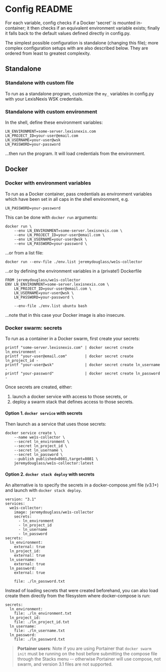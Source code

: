 # Config README

For each variable, config checks if a Docker 'secret' is mounted in-container;
it then checks if an equivalent environment variable exists;
finally it falls back to the default values defined directly in config.py.

The simplest possible configuration is standalone (changing this file);
more complex configuration setups with are also described below. They are
ordered from least to greatest complexity.


## Standalone

### Standalone with custom file

To run as a standalone program, customize the `my_` variables in config.py
with your LexisNexis WSK credentials.


### Standalone with custom environment

In the shell, define these environment variables:

    LN_ENVIRONMENT=some-server.lexisnexis.com
    LN_PROJECT_ID=your-user@email.com
    LN_USERNAME=your-user@wsk
    LN_PASSWORD=your-password

...then run the program. It will load credentials from the environment.


## Docker

### Docker with environment variables

To run as a Docker container, pass credentials as environment variables
which have been set in all caps in the shell environment, e.g. 

    LN_PASSWORD=your-password

This can be done with `docker run` arguments:

    docker run \
        --env LN_ENVIRONMENT=some-server.lexisnexis.com \
        --env LN_PROJECT_ID=your-user@email.com \
        --env LN_USERNAME=your-user@wsk \
        --env LN_PASSWORD=your-password \

...or from a list file:

    docker run --env-file ./env.list jeremydouglass/we1s-collector

...or by defining the environment variables in a (private!) Dockerfile

    FROM jeremydouglass/we1s-collector
    ENV LN_ENVIRONMENT=some-server.lexisnexis.com \
        LN_PROJECT_ID=your-user@email.com \
        LN_USERNAME=your-user@wsk \
        LN_PASSWORD=your-password \

        --env-file ./env.list ubuntu bash

...note that in this case your Docker image is also insecure.


### Docker swarm: secrets

To run as a container in a Docker swarm, first create your secrets:

    printf "some-server.lexisnexis.com" | docker secret create ln_environment -
    printf "your-user@email.com"        | docker secret create ln_project_id -
    printf "your-user@wsk"              | docker secret create ln_username -
    printf "your-password"              | docker secret create ln_password -

Once secrets are created, either:

1. launch a  docker service with access to those secrets, or
2. deploy a swarm stack that defines access to those secrets.

#### Option 1. `docker service` with secrets

Then launch as a service that uses those secrets:

    docker service create \
        --name we1s-collector \
        --secret ln_environment \
        --secret ln_project_id \
        --secret ln_username \
        --secret ln_password \
        --publish published=8081,target=8081 \
        jeremydouglass/we1s-collector:latest

#### Option 2. `docker stack deploy` with secrets

An alternative is to specify the secrets in a docker-compose.yml file (v3.1+)
and launch with `docker stack deploy`.

    version: "3.1"
    services:
      we1s-collector:
        image: jeremydouglass/we1s-collector
        secrets:
          - ln_environment
          - ln_project_id
          - ln_username
          - ln_password
    secrets:
      ln_environment:
        external: true
      ln_project_id:
        external: true
      ln_username:
        external: true
      ln_password:
        external: true

        file: ./ln_password.txt

Instead of loading secrets that were created beforehand, you can also load
create them directly from the filesystem where docker-compose is run:

    secrets:
      ln_environment:
        file: ./ln_environment.txt
      ln_project_id:
        file: ./ln_project_id.txt
      ln_username:
        file: ./ln_username.txt
      ln_password:
        file: ./ln_password.txt

> **Portainer users**: Note if you are using Portainer that `docker swarm init`
> must be running on the host before submitting the compose file through the
> Stacks menu -- otherwise Portainer will use compose, not swarm, and version
> 3.1 files are not supported.
